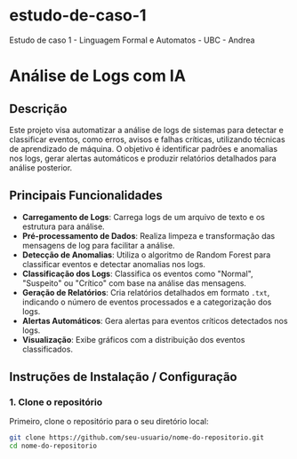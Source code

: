 # estudo-de-caso-1
Estudo de caso 1 - Linguagem Formal e Automatos - UBC - Andrea

# Análise de Logs com IA

## Descrição

Este projeto visa automatizar a análise de logs de sistemas para detectar e classificar eventos, como erros, avisos e falhas críticas, utilizando técnicas de aprendizado de máquina. O objetivo é identificar padrões e anomalias nos logs, gerar alertas automáticos e produzir relatórios detalhados para análise posterior.

## Principais Funcionalidades

- **Carregamento de Logs**: Carrega logs de um arquivo de texto e os estrutura para análise.
- **Pré-processamento de Dados**: Realiza limpeza e transformação das mensagens de log para facilitar a análise.
- **Detecção de Anomalias**: Utiliza o algoritmo de Random Forest para classificar eventos e detectar anomalias nos logs.
- **Classificação dos Logs**: Classifica os eventos como "Normal", "Suspeito" ou "Crítico" com base na análise das mensagens.
- **Geração de Relatórios**: Cria relatórios detalhados em formato `.txt`, indicando o número de eventos processados e a categorização dos logs.
- **Alertas Automáticos**: Gera alertas para eventos críticos detectados nos logs.
- **Visualização**: Exibe gráficos com a distribuição dos eventos classificados.

## Instruções de Instalação / Configuração

### 1. Clone o repositório

Primeiro, clone o repositório para o seu diretório local:

```bash
git clone https://github.com/seu-usuario/nome-do-repositorio.git
cd nome-do-repositorio
